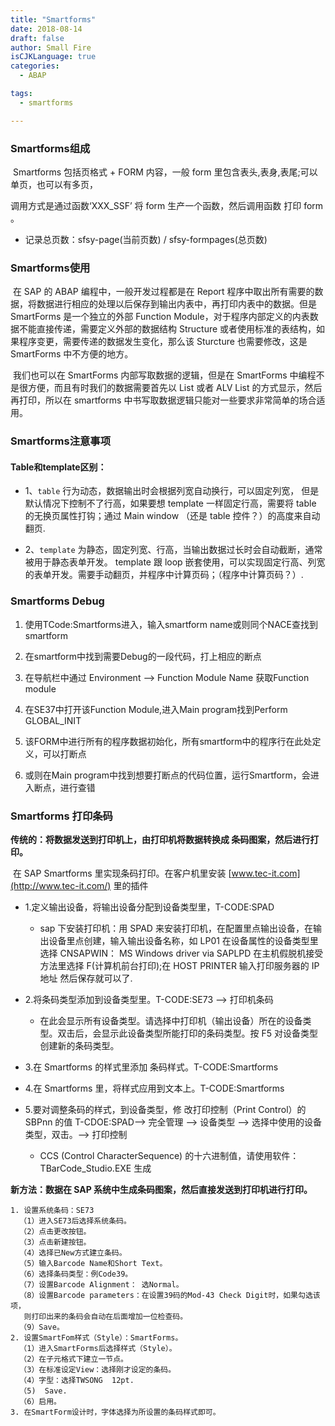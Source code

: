 ```yaml
---
title: "Smartforms"
date: 2018-08-14
draft: false
author: Small Fire
isCJKLanguage: true
categories: 
  - ABAP

tags: 
  - smartforms

---
```




### Smartforms组成

​	Smartforms 包括页格式 + FORM 内容，一般 form 里包含表头,表身,表尾;可以单页，也可以有多页，

调用方式是通过函数‘XXX_SSF’ 将 form 生产一个函数，然后调用函数
打印 form 。

- 记录总页数：sfsy-page(当前页数) / sfsy-formpages(总页数)

### Smartforms使用

​	在 SAP 的 ABAP 编程中，一般开发过程都是在 Report 程序中取出所有需要的数据，将数据进行相应的处理以后保存到输出内表中，再打印内表中的数据。但是 SmartForms 是一个独立的外部 Function Module，对于程序内部定义的内表数据不能直接传递，需要定义外部的数据结构 Structure 或者使用标准的表结构，如果程序变更，需要传递的数据发生变化，那么该 Sturcture 也需要修改，这是 SmartForms 中不方便的地方。

​	我们也可以在 SmartForms 内部写取数据的逻辑，但是在 SmartForms 中编程不是很方便，而且有时我们的数据需要首先以 List 或者 ALV List 的方式显示，然后再打印，所以在 smartforms 中书写取数据逻辑只能对一些要求非常简单的场合适用。

### Smartforms注意事项

#### Table和template区别：

- 1、`table` 行为动态，数据输出时会根据列宽自动换行，可以固定列宽，
  但是默认情况下控制不了行高，如果要想 template 一样固定行高，需要将 table 的无换页属性打钩；通过 Main window （还是 table 控件？）的高度来自动翻页.

- 2、`template` 为静态，固定列宽、行高，当输出数据过长时会自动截断，通常被用于静态表单开发。
  template 跟 loop 嵌套使用，可以实现固定行高、列宽的表单开发。需要手动翻页，并程序中计算页码；（程序中计算页码？）.

### Smartforms Debug

1. 使用TCode:Smartforms进入，输入smartform name或则同个NACE查找到smartform

2. 在smartform中找到需要Debug的一段代码，打上相应的断点

3. 在导航栏中通过 Environment –> Function Module Name 获取Function module

4. 在SE37中打开该Function Module,进入Main program找到Perform GLOBAL_INIT
5. 该FORM中进行所有的程序数据初始化，所有smartform中的程序行在此处定义，可以打断点
6. 或则在Main program中找到想要打断点的代码位置，运行Smartform，会进入断点，进行查错

### Smartforms 打印条码

**传统的：将数据发送到打印机上，由打印机将数据转换成 条码图案，然后进行打印。**

​	在 SAP Smartforms 里实现条码打印。在客户机里安装 [www.tec-it.com](http://www.tec-it.com/) 里的插件

- 1.定义输出设备，将输出设备分配到设备类型里，T-CODE:SPAD
  - sap 下安装打印机：用 SPAD 来安装打印机，在配置里点输出设备，在输出设备里点创建，输入输出设备名称，如 LP01
    在设备属性的设备类型里选择 CNSAPWIN： MS Windows driver via SAPLPD
    在主机假脱机接受方法里选择 F(计算机前台打印);在 HOST PRINTER 输入打印服务器的 IP 地址
    然后保存就可以了.

- 2.将条码类型添加到设备类型里。T-CODE:SE73 --> 打印机条码
  - 在此会显示所有设备类型。请选择中打印机（输出设备）所在的设备类型。双击后，会显示此设备类型所能打印的条码类型。按 F5 对设备类型创建新的条码类型。

- 3.在 Smartforms 的样式里添加 条码样式。T-CODE:Smartforms

- 4.在 Smartforms 里，将样式应用到文本上。T-CODE:Smartforms

- 5.要对调整条码的样式，到设备类型，修 改打印控制（Print Control）的 SBPnn 的值 T-CDOE:SPAD--> 完全管理 --> 设备类型 --> 选择中使用的设备类型，双击。--> 打印控制
  - CCS (Control CharacterSequence) 的十六进制值，请使用软件：TBarCode_Studio.EXE 生成

**新方法：数据在 SAP 系统中生成条码图案，然后直接发送到打印机进行打印。**

```JS
1. 设置系统条码：SE73
  （1）进入SE73后选择系统条码。
  （2）点击更改按钮。
  （3）点击新建按钮。
  （4）选择已New方式建立条码。
  （5）输入Barcode Name和Short Text。
  （6）选择条码类型：例Code39。
  （7）设置Barcode Alignment： 选Normal。
  （8）设置Barcode parameters：在设置39码的Mod-43 Check Digit时，如果勾选该项，
   则打印出来的条码会自动在后面增加一位检查码。
  （9）Save。
2. 设置SmartFom样式（Style）：SmartForms。
  （1）进入SmartForms后选择样式（Style）。
  （2）在子元格式下建立一节点。
  （3）在标准设定View：选择刚才设定的条码。
  （4）字型：选择TWSONG  12pt.
  （5)  Save.
  （6）启用。
3. 在SmartForm设计时，字体选择为所设置的条码样式即可。
```